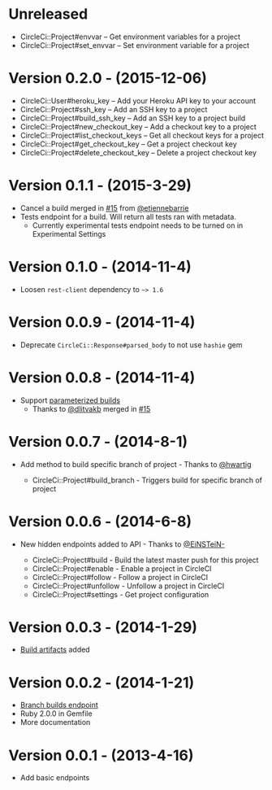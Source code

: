 # Unreleased

* CircleCi::Project#envvar – Get environment variables for a project
* CircleCi::Project#set_envvar – Set environment variable for a project

# Version 0.2.0 - (2015-12-06)

* CircleCi::User#heroku_key – Add your Heroku API key to your account
* CircleCi::Project#ssh_key – Add an SSH key to a project
* CircleCi::Project#build_ssh_key – Add an SSH key to a project build
* CircleCi::Project#new_checkout_key – Add a checkout key to a project
* CircleCi::Project#list_checkout_keys – Get all checkout keys for a project
* CircleCi::Project#get_checkout_key – Get a project checkout key
* CircleCi::Project#delete_checkout_key – Delete a project checkout key

# Version 0.1.1 - (2015-3-29)

* Cancel a build merged in [#15](https://github.com/mtchavez/circleci/pull/15) from [@etiennebarrie](https://github.com/etiennebarrie)
* Tests endpoint for a build. Will return all tests ran with metadata.
  * Currently experimental tests endpoint needs to be turned on in Experimental Settings

# Version 0.1.0 - (2014-11-4)

* Loosen `rest-client` dependency to `~> 1.6`

# Version 0.0.9 - (2014-11-4)

* Deprecate `CircleCi::Response#parsed_body` to not use `hashie` gem

# Version 0.0.8 - (2014-11-4)

* Support [parameterized builds](https://circleci.com/docs/parameterized-builds)
  * Thanks to [@dlitvakb](https://github.com/dlitvakb) merged in [#15](https://github.com/mtchavez/circleci/pull/15)

# Version 0.0.7 - (2014-8-1)

* Add method to build specific branch of project - Thanks to [@hwartig](https://github.com/hwartig)

  * CircleCi::Project#build_branch - Triggers build for specific branch of project

# Version 0.0.6 - (2014-6-8)

* New hidden endpoints added to API - Thanks to [@EiNSTeiN-](https://github.com/EiNSTeiN-)

  * CircleCi::Project#build - Build the latest master push for this project
  * CircleCi::Project#enable - Enable a project in CircleCI
  * CircleCi::Project#follow - Follow a project in CircleCI
  * CircleCi::Project#unfollow - Unfollow a project in CircleCI
  * CircleCi::Project#settings - Get project configuration

# Version 0.0.3 - (2014-1-29)

* [Build artifacts](https://github.com/mtchavez/circleci/pull/3) added

# Version 0.0.2 - (2014-1-21)

* [Branch builds endpoint](https://github.com/mtchavez/circleci/pull/1)
* Ruby 2.0.0 in Gemfile
* More documentation

# Version 0.0.1 - (2013-4-16)

* Add basic endpoints
